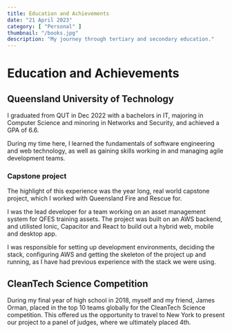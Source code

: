```yaml
---
title: Education and Achievements
date: "21 April 2023"
category: [ "Personal" ]
thumbnail: "/books.jpg"
description: "My journey through tertiary and secondary education."
---
```


# Education and Achievements

## Queensland University of Technology

I graduated from QUT in Dec 2022 with a bachelors in IT, majoring in Computer Science and minoring in Networks and Security, and achieved a GPA of 6.6. 

During my time here, I learned the fundamentals of software engineering and web technology, as well as gaining skills working in  and managing agile development teams.

### Capstone project

The highlight of this experience was the year long, real world capstone project, which I worked with Queensland Fire and Rescue for. 

I was the lead developer for a team working on an asset management system for QFES training assets. The project was built on an AWS backend, and utilisted Ionic, Capacitor and React to build out a hybrid web, mobile and desktop app.

I was responsible for setting up development environments, deciding the stack, configuring AWS and getting the skeleton of the project up and running, as I have had previous experience with the stack we were using.

<!-- If you'd like to read more about my involvement, as well as some examples, I've got a detailed writeup here -->

## CleanTech Science Competition

During my final year of high school in 2018, myself and my friend, James Orman, placed in the top 10 teams globally for the CleanTech Science competition. This offered us the opportunity to travel to New York to present our project to a panel of judges, where we ultimately placed 4th.